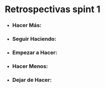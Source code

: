 # Retrospectivas spint 1

- ### Hacer Más: 
  
- ### Seguir Haciendo:

- ### Empezar a Hacer:

- ### Hacer Menos:

- ### Dejar de Hacer:
